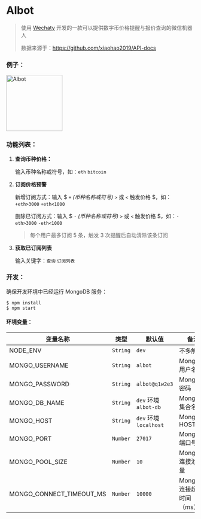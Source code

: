# Albot

> 使用 [Wechaty](https://wechaty.js.org/) 开发的一款可以提供数字币价格提醒与报价查询的微信机器人
>
> 数据来源于：https://github.com/xiaohao2019/API-docs

### 例子：

<img width="150" height="150" src="https://tva1.sinaimg.cn/large/008i3skNly1grawq9i616j30by0bymy0.jpg" alt="Albot" />

### 功能列表：

1. **查询币种价格：**

   输入币种名称或符号，如：`eth` `bitcoin`

2. **订阅价格预警**

   新增订阅方式：输入 $ `+` _(币种名称或符号)_ `>` 或 `<` 触发价格 $，如：`+eth>3000` `+eth<1000`

   删除已订阅方式：输入 $ `-` _(币种名称或符号)_ `>` 或 `<` 触发价格 $，如：`-eth>3000` `-eth<1000`

   > 每个用户最多订阅 5 条，触发 3 次提醒后自动清除该条订阅

3. **获取已订阅列表**

   输入关键字：`查询` `订阅列表`

### 开发：

确保开发环境中已经运行 MongoDB 服务：

```shell
$ npm install
$ npm start
```

#### 环境变量：

| 变量名称                 | 类型     | 默认值                      | 备注                       |
| ------------------------ | -------- | --------------------------- | -------------------------- |
| NODE_ENV                 | `String` | `dev`                       | 不多解释                   |
| MONGO_USERNAME           | `String` | `albot`                     | MongoDB 用户名             |
| MONGO_PASSWORD           | `String` | `albot@q1w2e3`              | MongoDB 密码               |
| MONGO_DB_NAME            | `String` | `dev` 环境<br />`albot-db`  | MongoDB 集合名称           |
| MONGO_HOST               | `String` | `dev` 环境<br />`localhost` | MongoDB HOST               |
| MONGO_PORT               | `Number` | `27017`                     | MongoDB 端口号             |
| MONGO_POOL_SIZE          | `Number` | `10`                        | MongoDB 连接池数量         |
| MONGO_CONNECT_TIMEOUT_MS | `Number` | `10000`                     | MongoDB 连接超时时间（ms） |
